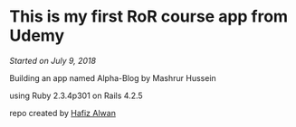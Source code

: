 <h1>This is my first RoR course app from Udemy</h1>

<i>Started on July 9, 2018</i>

<p>Building an app named Alpha-Blog by Mashrur Hussein<br/>

using Ruby 2.3.4p301 on Rails 4.2.5</p>

<p>repo created by <a href="https:www.hafizalwan.com">Hafiz Alwan</a></p>